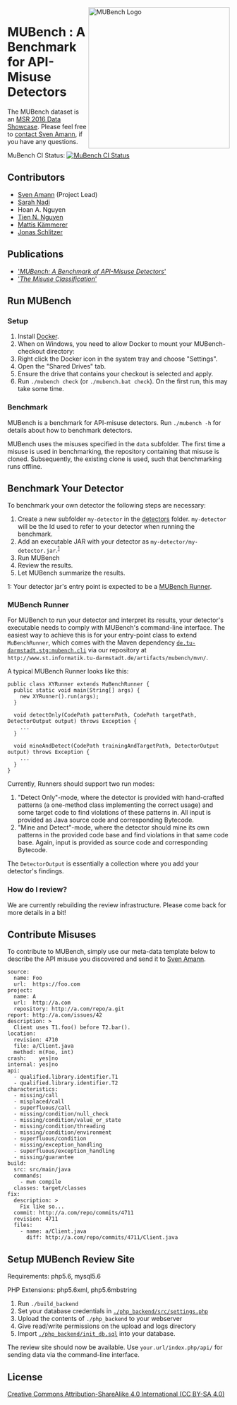 <img align="right" width="320" height="320" alt="MUBench Logo" src="https://raw.githubusercontent.com/stg-tud/MUBench/master/meta/logo.png" />

# MUBench : A Benchmark for API-Misuse Detectors

The MUBench dataset is an [MSR 2016 Data Showcase](http://2016.msrconf.org/#/data). Please feel free to [contact Sven Amann](http://www.stg.tu-darmstadt.de/staff/sven_amann), if you have any questions.

MuBench CI Status: [![MuBench CI Status](https://api.shippable.com/projects/570d22d52a8192902e1bfa79/badge?branch=master)](https://app.shippable.com/projects/570d22d52a8192902e1bfa79)

## Contributors

* [Sven Amann](http://www.stg.tu-darmstadt.de/staff/sven_amann) (Project Lead)
* [Sarah Nadi](http://www.sarahnadi.org/)
* Hoan A. Nguyen
* [Tien N. Nguyen](http://home.eng.iastate.edu/~tien/)
* [Mattis Kämmerer](https://github.com/M8is)
* [Jonas Schlitzer](https://github.com/joschli)

## Publications

* ['*MUBench: A Benchmark of API-Misuse Detectors*'](http://sven-amann.de/publications/#ANNNM16)
* ['*The Misuse Classification*'](http://www.st.informatik.tu-darmstadt.de/artifacts/muc/)

## Run MUBench

### Setup

1. Install [Docker](https://www.docker.com/products/overview#/install_the_platform).
2. When on Windows, you need to allow Docker to mount your MUBench-checkout directory:
  1. Right click the Docker icon in the system tray and choose "Settings".
  2. Open the "Shared Drives" tab.
  3. Ensure the drive that contains your checkout is selected and apply.
3. Run `./mubench check` (or `./mubench.bat check`). On the first run, this may take some time.

### Benchmark

MUBench is a benchmark for API-misuse detectors. Run `./mubench -h` for details about how to benchmark detectors.

MUBench uses the misuses specified in the `data` subfolder. The first time a misuse is used in benchmarking, the repository containing that misuse is cloned. Subsequently, the existing clone is used, such that benchmarking runs offline.

## Benchmark Your Detector

To benchmark your own detector the following steps are necessary:   

1. Create a new subfolder `my-detector` in the [detectors](https://github.com/stg-tud/MUBench/tree/master/detectors) folder. `my-detector` will be the Id used to refer to your detector when running the benchmark.
2. Add an executable JAR with your detector as `my-detector/my-detector.jar`.<sup>[1](#mubenchcli)</sup>
3. Run MUBench
4. Review the results.
5. Let MUBench summarize the results.

<a name="mubenchcli">1</a>: Your detector jar's entry point is expected to be a [MUBench Runner](#runner).

### <a name="runner" /> MUBench Runner

For MUBench to run your detector and interpret its results, your detector's executable needs to comply with MUBench's command-line interface. The easiest way to achieve this is for your entry-point class to extend `MuBenchRunner`, which comes with the Maven dependency [`de.tu-darmstadt.stg:mubench.cli`](https://github.com/stg-tud/MUBench/tree/master/benchmark/mubench.cli) via our repository at `http://www.st.informatik.tu-darmstadt.de/artifacts/mubench/mvn/`.

A typical MUBench Runner looks like this:

    public class XYRunner extends MuBenchRunner {
      public static void main(String[] args) {
        new XYRunner().run(args);
      }
      
      void detectOnly(CodePath patternPath, CodePath targetPath, DetectorOutput output) throws Exception {
        ...
      }
      
      void mineAndDetect(CodePath trainingAndTargetPath, DetectorOutput output) throws Exception {
        ...
      }
    }

Currently, Runners should support two run modes:

1. "Detect Only"-mode, where the detector is provided with hand-crafted patterns (a one-method class implementing the correct usage) and some target code to find violations of these patterns in. All input is provided as Java source code and corresponding Bytecode.
2. "Mine and Detect"-mode, where the detector should mine its own patterns in the provided code base and find violations in that same code base. Again, input is provided as source code and corresponding Bytecode.

The `DetectorOutput` is essentially a collection where you add your detector's findings.

### How do I review?

We are currently rebuilding the review infrastructure. Please come back for more details in a bit!

## Contribute Misuses

To contribute to MUBench, simply use our meta-data template below to describe the API misuse you discovered and send it to [Sven Amann](http://www.stg.tu-darmstadt.de/staff/sven_amann).

```
source:
  name: Foo
  url:  https://foo.com
project:
  name: A
  url:  http://a.com
  repository: http://a.com/repo/a.git
report: http://a.com/issues/42
description: >
  Client uses T1.foo() before T2.bar().
location:
  revision: 4710
  file: a/Client.java
  method: m(Foo, int)
crash:    yes|no
internal: yes|no
api:
  - qualified.library.identifier.T1
  - qualified.library.identifier.T2
characteristics:
  - missing/call
  - misplaced/call
  - superfluous/call
  - missing/condition/null_check
  - missing/condition/value_or_state
  - missing/condition/threading
  - missing/condition/environment
  - superfluous/condition
  - missing/exception_handling
  - superfluous/exception_handling
  - missing/guarantee
build:
  src: src/main/java
  commands:
    - mvn compile
  classes: target/classes
fix:
  description: >
    Fix like so...
  commit: http://a.com/repo/commits/4711
  revision: 4711
  files:
    - name: a/Client.java
      diff: http://a.com/repo/commits/4711/Client.java
```
## Setup MUBench Review Site

Requirements: php5.6, mysql5.6

PHP Extensions: php5.6xml, php5.6mbstring

1. Run `./build_backend`
2. Set your database credentials in [`./php_backend/src/settings.php`](https://github.com/stg-tud/MUBench/blob/master/php_backend/src/settings.php)
3. Upload the contents of `./php_backend` to your webserver
4. Give read/write permissions on the upload and logs directory
5. Import [`./php_backend/init_db.sql`](https://github.com/stg-tud/MUBench/blob/master/php_backend/init_db.sql) into your database.

The review site should now be available. Use `your.url/index.php/api/` for sending data via the command-line interface.

## License

[Creative Commons Attribution-ShareAlike 4.0 International (CC BY-SA 4.0)](https://creativecommons.org/licenses/by-sa/4.0/)
